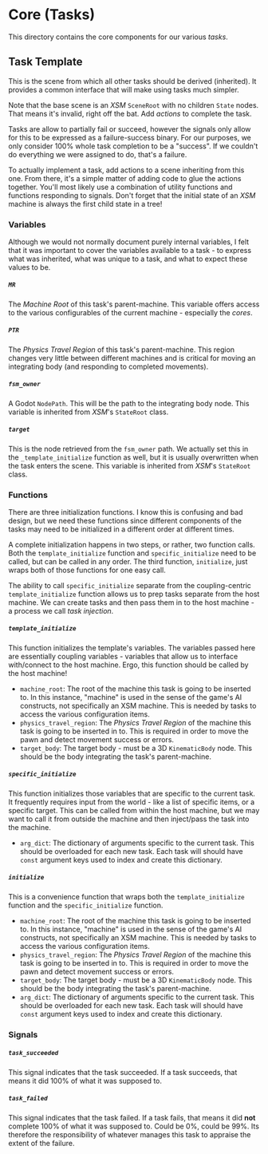# Core (Tasks)
This directory contains the core components for our various *tasks*.

## Task Template
This is the scene from which all other tasks should be derived (inherited). It provides a common interface that will make using tasks much simpler.

Note that the base scene is an *XSM* `SceneRoot` with no children `State` nodes. That means it's invalid, right off the bat. Add *actions* to complete the task. 

Tasks are allow to partially fail or succeed, however the signals only allow for this to be expressed as a failure-success binary. For our purposes, we only consider 100% whole task completion to be a "success". If we couldn't do everything we were assigned to do, that's a failure.

To actually implement a task, add actions to a scene inheriting from this one. From there, it's a simple matter of adding code to glue the actions together. You'll most likely use a combination of utility functions and functions responding to signals. Don't forget that the initial state of an *XSM* machine is always the first child state in a tree!

### Variables
Although we would not normally document purely internal variables, I felt that it was important to cover the variables available to a task - to express what was inherited, what was unique to a task, and what to expect these values to be.

##### `MR`
The *Machine Root* of this task's parent-machine. This variable offers access to the various configurables of the current machine - especially the *cores*.

##### `PTR`
The *Physics Travel Region* of this task's parent-machine. This region changes very little between different machines and is critical for moving an integrating body (and responding to completed movements).

##### `fsm_owner`
A Godot `NodePath`. This will be the path to the integrating body node. This variable is inherited from *XSM*'s `StateRoot` class. 

##### `target`
This is the node retrieved from the `fsm_owner` path. We actually set this in the `_template_initialize` function as well, but it is usually overwritten when the task enters the scene. This variable is inherited from *XSM*'s `StateRoot` class.

### Functions
There are three initialization functions. I know this is confusing and bad design, but we need these functions since different components of the tasks may need to be initialized in a different order at different times. 

A complete initialization happens in two steps, or rather, two function calls. Both the `template_initialize` function and `specific_initialize` need to be called, but can be called in any order. The third function, `initialize`, just wraps both of those functions for one easy call.

The ability to call `specific_initialize` separate from the coupling-centric  `template_initialize` function allows us to prep tasks separate from the host machine. We can create tasks and then pass them in to the host machine - a process we call *task injection*.

##### `template_initialize`
This function initializes the template's variables. The variables passed here are essentially coupling variables - variables that allow us to interface with/connect to the host machine. Ergo, this function should be called by the host machine!

- `machine_root`: The root of the machine this task is going to be inserted to. In this instance, "machine" is used in the sense of the game's AI constructs, not specifically an XSM machine. This is needed by tasks to access the various configuration items.
- `physics_travel_region`: The *Physics Travel Region* of the machine this task is going to be inserted in to. This is required in order to move the pawn and detect movement success or errors.
- `target_body`: The target body - must be a 3D `KinematicBody` node. This should be the body integrating the task's parent-machine.

##### `specific_initialize`
This function initializes those variables that are specific to the current task. It frequently requires input from the world - like a list of specific items, or a specific target. This can be called from within the host machine, but we may want to call it from outside the machine and then inject/pass the task into the machine.

- `arg_dict`: The dictionary of arguments specific to the current task. This should be overloaded for each new task. Each task will should have `const` argument keys used to index and create this dictionary.

##### `initialize`
This is a convenience function that wraps both the `template_initialize` function and the `specific_initialize` function.

- `machine_root`: The root of the machine this task is going to be inserted to. In this instance, "machine" is used in the sense of the game's AI constructs, not specifically an XSM machine. This is needed by tasks to access the various configuration items.
- `physics_travel_region`: The *Physics Travel Region* of the machine this task is going to be inserted in to. This is required in order to move the pawn and detect movement success or errors.
- `target_body`: The target body - must be a 3D `KinematicBody` node. This should be the body integrating the task's parent-machine.
- `arg_dict`: The dictionary of arguments specific to the current task. This should be overloaded for each new task. Each task will should have `const` argument keys used to index and create this dictionary.

### Signals
##### `task_succeeded`
This signal indicates that the task succeeded. If a task succeeds, that means it did 100% of what it was supposed to.

##### `task_failed`
This signal indicates that the task failed. If a task fails, that means it did **not** complete 100% of what it was supposed to. Could be 0%, could be 99%. Its therefore the responsibility of whatever manages this task to appraise the extent of the failure.